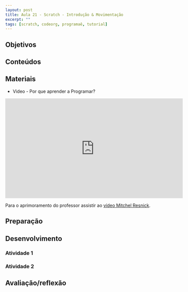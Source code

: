 ```yaml
---
layout: post
title: Aula 21 - Scratch - Introdução & Movimentação
excerpt: ""
tags: [scratch, codeorg, programaê, tutorial]
---
```


## Objetivos

## Conteúdos

## Materiais

- Video - Por que aprender a Programar?

<iframe width="560" height="315" src="https://www.youtube.com/embed/nKIu9yen5nc" frameborder="0" allowfullscreen></iframe>

Para o aprimoramento do professor assistir ao [vídeo Mitchel Resnick](http://www.ted.com/talks/mitch_resnick_let_s_teach_kids_to_code/).

## Preparação

## Desenvolvimento

### Atividade 1

### Atividade 2

## Avaliação/reflexão
